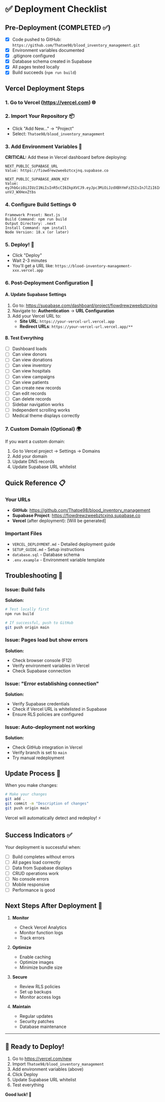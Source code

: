 # ✅ Deployment Checklist

## Pre-Deployment (COMPLETED ✅)

- [x] Code pushed to GitHub: `https://github.com/Thatoe98/blood_inventory_management.git`
- [x] Environment variables documented
- [x] .gitignore configured
- [x] Database schema created in Supabase
- [x] All pages tested locally
- [x] Build succeeds (`npm run build`)

## Vercel Deployment Steps

### 1. Go to Vercel (https://vercel.com) 🌐

### 2. Import Your Repository 📦
- Click "Add New..." → "Project"
- Select: `Thatoe98/blood_inventory_management`

### 3. Add Environment Variables 🔐

**CRITICAL:** Add these in Vercel dashboard before deploying:

```
NEXT_PUBLIC_SUPABASE_URL
Value: https://fiowdrewzweebztcxjnq.supabase.co

NEXT_PUBLIC_SUPABASE_ANON_KEY
Value: eyJhbGciOiJIUzI1NiIsInR5cCI6IkpXVCJ9.eyJpc3MiOiJzdXBhYmFzZSIsInJlZiI6ImZpb3dkcmV3endlZWJ6dGN4am5xIiwicm9sZSI6ImFub24iLCJpYXQiOjE3NjEzNzM0MTcsImV4cCI6MjA3Njk0OTQxN30.IFuHriDNMa2CXHD4YAVZziBVEA6y-unVJ_WXHexZtbs
```

### 4. Configure Build Settings ⚙️
```
Framework Preset: Next.js
Build Command: npm run build
Output Directory: .next
Install Command: npm install
Node Version: 18.x (or later)
```

### 5. Deploy! 🚀
- Click "Deploy"
- Wait 2-3 minutes
- You'll get a URL like: `https://blood-inventory-management-xxx.vercel.app`

### 6. Post-Deployment Configuration 🔧

#### A. Update Supabase Settings
1. Go to: https://supabase.com/dashboard/project/fiowdrewzweebztcxjnq
2. Navigate to: **Authentication** → **URL Configuration**
3. Add your Vercel URL to:
   - **Site URL**: `https://your-vercel-url.vercel.app`
   - **Redirect URLs**: `https://your-vercel-url.vercel.app/**`

#### B. Test Everything
- [ ] Dashboard loads
- [ ] Can view donors
- [ ] Can view donations
- [ ] Can view inventory
- [ ] Can view hospitals
- [ ] Can view campaigns
- [ ] Can view patients
- [ ] Can create new records
- [ ] Can edit records
- [ ] Can delete records
- [ ] Sidebar navigation works
- [ ] Independent scrolling works
- [ ] Medical theme displays correctly

### 7. Custom Domain (Optional) 🌍

If you want a custom domain:
1. Go to Vercel project → Settings → Domains
2. Add your domain
3. Update DNS records
4. Update Supabase URL whitelist

## Quick Reference 📋

### Your URLs
- **GitHub**: https://github.com/Thatoe98/blood_inventory_management
- **Supabase Project**: https://fiowdrewzweebztcxjnq.supabase.co
- **Vercel** (after deployment): [Will be generated]

### Important Files
- `VERCEL_DEPLOYMENT.md` - Detailed deployment guide
- `SETUP_GUIDE.md` - Setup instructions
- `database.sql` - Database schema
- `.env.example` - Environment variable template

## Troubleshooting 🔧

### Issue: Build fails
**Solution:** 
```bash
# Test locally first
npm run build

# If successful, push to GitHub
git push origin main
```

### Issue: Pages load but show errors
**Solution:**
- Check browser console (F12)
- Verify environment variables in Vercel
- Check Supabase connection

### Issue: "Error establishing connection"
**Solution:**
- Verify Supabase credentials
- Check if Vercel URL is whitelisted in Supabase
- Ensure RLS policies are configured

### Issue: Auto-deployment not working
**Solution:**
- Check GitHub integration in Vercel
- Verify branch is set to `main`
- Try manual redeployment

## Update Process 🔄

When you make changes:

```bash
# Make your changes
git add .
git commit -m "Description of changes"
git push origin main
```

Vercel will automatically detect and redeploy! ⚡

## Success Indicators ✅

Your deployment is successful when:
- [ ] Build completes without errors
- [ ] All pages load correctly
- [ ] Data from Supabase displays
- [ ] CRUD operations work
- [ ] No console errors
- [ ] Mobile responsive
- [ ] Performance is good

## Next Steps After Deployment 🎯

1. **Monitor**
   - Check Vercel Analytics
   - Monitor function logs
   - Track errors

2. **Optimize**
   - Enable caching
   - Optimize images
   - Minimize bundle size

3. **Secure**
   - Review RLS policies
   - Set up backups
   - Monitor access logs

4. **Maintain**
   - Regular updates
   - Security patches
   - Database maintenance

---

## 🎉 Ready to Deploy!

1. Go to https://vercel.com/new
2. Import `Thatoe98/blood_inventory_management`
3. Add environment variables (above)
4. Click Deploy
5. Update Supabase URL whitelist
6. Test everything

**Good luck! 🚀**
